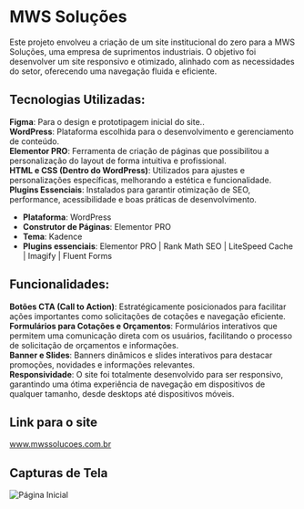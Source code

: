 # MWS Soluções

Este projeto envolveu a criação de um site institucional do zero para a MWS Soluções, uma empresa de suprimentos industriais. O objetivo foi desenvolver um site responsivo e otimizado, alinhado com as necessidades do setor, oferecendo uma navegação fluida e eficiente.

## Tecnologias Utilizadas:

**Figma**: Para o design e prototipagem inicial do site..<br>
**WordPress**: Plataforma escolhida para o desenvolvimento e gerenciamento de conteúdo.<br>
**Elementor PRO**: Ferramenta de criação de páginas que possibilitou a personalização do layout de forma intuitiva e profissional.<br>
**HTML e CSS (Dentro do WordPress)**: Utilizados para ajustes e personalizações específicas, melhorando a estética e funcionalidade.<br>
**Plugins Essenciais**: Instalados para garantir otimização de SEO, performance, acessibilidade e boas práticas de desenvolvimento.

- **Plataforma**: WordPress
- **Construtor de Páginas**: Elementor PRO
- **Tema**: Kadence
- **Plugins essenciais**: Elementor PRO | Rank Math SEO | LiteSpeed Cache | Imagify | Fluent Forms

## Funcionalidades:

**Botões CTA (Call to Action)**: Estratégicamente posicionados para facilitar ações importantes como solicitações de cotações e navegação eficiente.<br>
**Formulários para Cotações e Orçamentos**: Formulários interativos que permitem uma comunicação direta com os usuários, facilitando o processo de solicitação de orçamentos e informações.<br>
**Banner e Slides**: Banners dinâmicos e slides interativos para destacar promoções, novidades e informações relevantes.<br>
**Responsividade**: O site foi totalmente desenvolvido para ser responsivo, garantindo uma ótima experiência de navegação em dispositivos de qualquer tamanho, desde desktops até dispositivos móveis.

## Link para o site

www.mwssolucoes.com.br

## Capturas de Tela

![Página Inicial](screenshot1.png)

